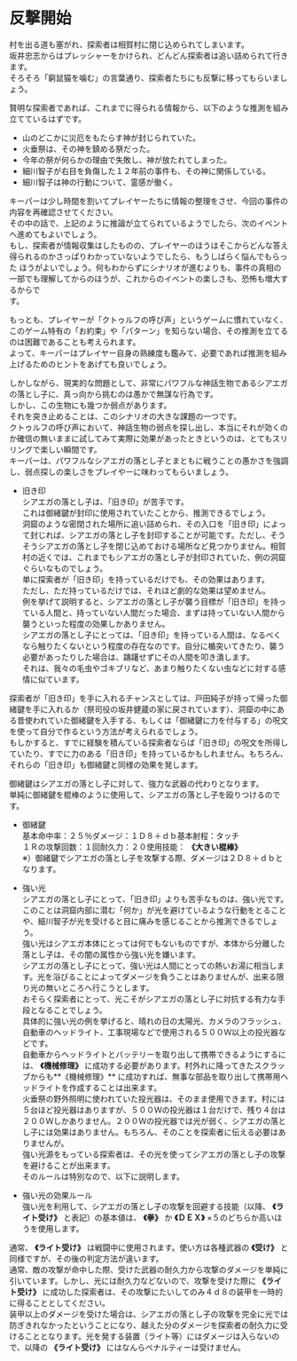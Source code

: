 # 反撃開始  

村を出る道も塞がれ、探索者は相賀村に閉じ込められてしまいます。  
坂井忠志からはプレッシャーをかけられ、どんどん探索者は追い詰められて行きます。  
そろそろ「窮鼠猫を噛む」の言葉通り、探索者たちにも反撃に移ってもらいましょう。  

賢明な探索者であれば、これまでに得られる情報から、以下のような推測を組み立てているはずです。  

* 山のどこかに災厄をもたらす神が封じられていた。  
* 火垂祭は、その神を鎮める祭だった。  
* 今年の祭が何らかの理由で失敗し、神が放たれてしまった。  
* 細川智子が右目を負傷した１２年前の事件も、その神に関係している。  
* 細川智子は神の行動について、霊感が働く。  

キーパーは少し時間を割いてプレイヤーたちに情報の整理をさせ、今回の事件の内容を再確認させてください。  
その中の話で、上記のように推論が立てられているようでしたら、次のイベントへ進めてもよいでしょう。  
もし、探索者が情報収集はしたものの、プレイヤーのほうはそこからどんな答え得られるのかさっぱりわかっていないようでしたら、もうしばらく悩んでもらった  ほうがよいでしょう。何もわからずにシナリオが進むよりも、事件の真相の一部でも理解してからのほうが、これからのイベントの楽しさも、恐怖も増大するからで  
す。  

もっとも、プレイヤーが「クトゥルフの呼び声」というゲームに慣れていなく、このゲーム特有の「お約束」や「パターン」を知らない場合、その推測を立てるのは困難であることも考えられます。  
よって、キーパーはプレイヤー自身の熟練度も鑑みて、必要であれば推測を組み上げるためのヒントをあげても良いでしょう。  

しかしながら、現実的な問題として、非常にパワフルな神話生物であるシアエガの落とし子に、真っ向から挑むのは愚かで無謀な行為です。  
しかし、この生物にも幾つか弱点があります。  
それを突き止めることは、このシナリオの大きな課題の一つです。  
クトゥルフの呼び声において、神話生物の弱点を探し出し、本当にそれが効くのか確信の無いままに試してみて実際に効果があったときというのは、とてもスリリングで楽しい瞬間です。  
キーパーは、パワフルなシアエガの落とし子とまともに戦うことの愚かさを強調し、弱点探しの楽しさをプレイやーに味わってもらいましょう。  

* 旧き印  
シアエガの落とし子は、「旧き印」が苦手です。  
これは御緒鍵が封印に使用されていたことから、推測できるでしょう。  
洞窟のような密閉された場所に追い詰められ、その入口を「旧き印」によって封じれば、シアエガの落とし子を封印することが可能です。ただし、そうそうシアエガの落とし子を閉じ込めておける場所など見つかりません。相賀村の近くでは、これまでもシアエガの落とし子が封印されていた、例の洞窟ぐらいなものでしょう。  
単に探索者が「旧き印」を持っているだけでも、その効果はあります。  
ただし、ただ持っているだけでは、それほど劇的な効果は望めません。  
例を挙げて説明すると、シアエガの落とし子が襲う目標が「旧き印」を持っている人間と、持っていない人間だった場合、まずは持っていない人間から襲うといった程度の効果しかありません。  
シアエガの落とし子にとっては、「旧き印」を持っている人間は、なるべくなら触りたくないという程度の存在なのです。自分に楯突いてきたり、襲う必要があったりした場合は、躊躇せずにその人間を叩き潰します。  
それは、我々の毛虫やゴキブリなど、あまり触りたくない虫などに対する感情に似ています。  

探索者が「旧き印」を手に入れるチャンスとしては、戸田純子が持って帰った御緒鍵を手に入れるか（祭司役の坂井健蔵の家に戻されています）、洞窟の中にある昔使われていた御緒鍵を入手する、もしくは「御緒鍵に力を付与する」の呪文を使って自分で作るという方法が考えられるでしょう。  
もしかすると、すでに経験を積んている探索者ならば「旧き印」の呪文を所得していたり、すでに力のある「旧き印」を持っているかもしれません。もちろん、それらの「旧き印」も御緒鍵と同様の効果を発します。  

御緒鍵はシアエガの落とし子に対して、強力な武器の代わりとなります。  
単純に御緒鍵を棍棒のように使用して、シアエガの落とし子を殴りつけるのです。  

* 御緒鍵  
基本命中率：２５％ダメージ：１Ｄ８＋ｄｂ基本射程：タッチ  
１Ｒの攻撃回数：１回耐久力：２０使用技能： **《大きい棍棒》**    
※）御緒鍵でシアエガの落とし子を攻撃する際、ダメージは２Ｄ８＋ｄｂとなります。  

* 強い光  
シアエガの落とし子にとって、「旧き印」よりも苦手なものは、強い光です。  
このことは洞窟内部に潜む「何か」が光を避けているような行動をとることや、細川智子が光を受けると目に痛みを感じることから推測できるでしょう。  
強い光はシアエガ本体にとっては何でもないものですが、本体から分離した落とし子は、その闇の属性から強い光を嫌います。  
シアエガの落とし子にとって、強い光は人間にとっての熱いお湯に相当します。光を浴びることによってダメージを負うことはありませんが、出来る限り光の無いところへ行こうとします。  
おそらく探索者にとって、光こそがシアエガの落とし子に対抗する有力な手段となることでしょう。  
具体的に強い光の例を挙げると、晴れの日の太陽光、カメラのフラッシュ、自動車のヘッドライト、工事現場などで使用される５００Ｗ以上の投光器などです。  
自動車からヘッドライトとバッテリーを取り出して携帯できるようにするには、 **《機械修理》** に成功する必要があります。村外れに降ってきたスクラッブからも**《機械修理》** に成功すれば、無事な部品を取り出して携帯用ヘッドライトを作成することは出来ます。  
火垂祭の野外照明に使われていた投光器は、そのまま使用できます。村には５台ほど投光器はありますが、５００Ｗの投光器は１台だけで、残り４台は２００Ｗしかありません。２００Ｗの投光器では光が弱く、シアエガの落とし子には効果はありません。もちろん、そのことを探索者に伝える必要はありませんが。  
強い光源をもっている探索者は、その光を使ってシアエガの落とし子の攻撃を避けることが出来ます。  
そのルールは特別なので、以下に説明します。  

* 強い光の効果ルール  
強い光を利用して、シアエガの落とし子の攻撃を回避する技能（以降、 **《ライト受け》** と表記）の基本値は、 **《拳》** か **《ＤＥＸ》** ×５のどちらか高いほうを使用します。  

通常、 **《ライト受け》** は戦闘中に使用されます。使い方は各種武器の **《受け》** と同様ですが、その後の判定方法が違います。  
通常、敵の攻撃が命中した際、受けた武器の耐久力から攻撃のダメージを単純に引いています。しかし、光には耐久力などないので、攻撃を受けた際に **《ライト受け》** に成功した探索者は、その攻撃にたいしてのみ４ｄ８の装甲を一時的に得ることとしてください。  
装甲以上のダメージを受けた場合は、シアエガの落とし子の攻撃を完全に光では防ぎきれなかったということになり、越えた分のダメージを探索者の耐久力に受けることとなります。光を発する装置（ライト等）にはダメージは入らないので、以降の **《ライト受け》** にはなんらペナルティーは受けません。  


